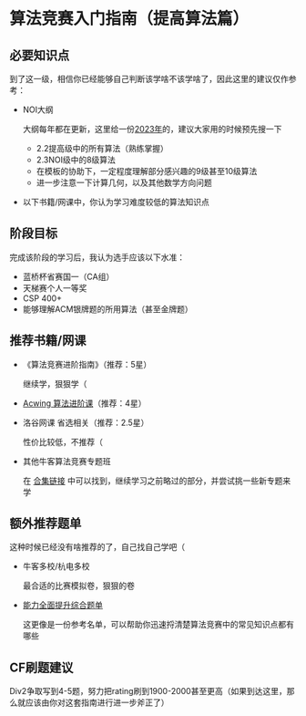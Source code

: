 # 算法竞赛入门指南（提高算法篇）

## 必要知识点

到了这一级，相信你已经能够自己判断该学啥不该学啥了，因此这里的建议仅作参考：

* NOI大纲

  大纲每年都在更新，这里给一份[2023年](https://www.noi.cn/xw/2023-03-15/788060.shtml)的，建议大家用的时候预先搜一下

  * 2.2提高级中的所有算法（熟练掌握）
  * 2.3NOI级中的8级算法
  * 在模板的协助下，一定程度理解部分感兴趣的9级甚至10级算法
  * 进一步注意一下计算几何，以及其他数学方向问题

* 以下书籍/网课中，你认为学习难度较低的算法知识点

## 阶段目标

完成该阶段的学习后，我认为选手应该以下水准：

* 蓝桥杯省赛国一（CA组）
* 天梯赛个人一等奖
* CSP 400+
* 能够理解ACM银牌题的所用算法（甚至金牌题）

## 推荐书籍/网课

* 《算法竞赛进阶指南》（推荐：5星）

  继续学，狠狠学（

* [Acwing 算法进阶课](https://www.acwing.com/activity/content/32/)（推荐：4星）

* 洛谷网课 省选相关（推荐：2.5星）

  性价比较低，不推荐（

* 其他牛客算法竞赛专题班

  在 [合集链接](https://ac.nowcoder.com/acm/course) 中可以找到，继续学习之前略过的部分，并尝试挑一些新专题来学


## 额外推荐题单

这种时候已经没有啥推荐的了，自己找自己学吧（

* 牛客多校/杭电多校

  最合适的比赛模拟卷，狠狠的卷

* [能力全面提升综合题单](https://www.luogu.com.cn/training/9391#information)

  这更像是一份参考名单，可以帮助你迅速捋清楚算法竞赛中的常见知识点都有哪些

## CF刷题建议

Div2争取写到4-5题，努力把rating刷到1900-2000甚至更高（如果到达这里，那么就应该由你对这套指南进行进一步斧正了）